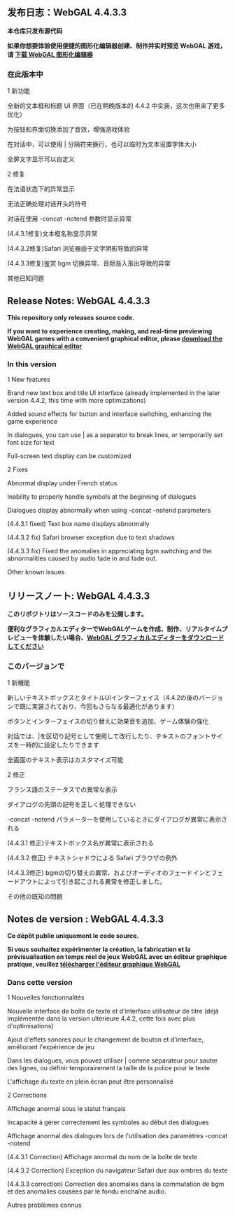## 发布日志：WebGAL 4.4.3.3

**本仓库只发布源代码**

**如果你想要体验使用便捷的图形化编辑器创建、制作并实时预览 WebGAL 游戏，请 [下载 WebGAL 图形化编辑器](https://github.com/MakinoharaShoko/WebGAL_Terre/releases)**

### 在此版本中

1 新功能

全新的文本框和标题 UI 界面（已在稍晚版本的 4.4.2 中实装，这次也带来了更多优化）

为按钮和界面切换添加了音效，增强游戏体验

在对话中，可以使用 | 分隔符来换行，也可以临时为文本设置字体大小

全屏文字显示可以自定义

2 修复

在法语状态下的异常显示

无法正确处理对话开头的符号

对话在使用 -concat -notend 参数时显示异常

(4.4.3.1修复)文本框名称显示异常

(4.4.3.2修复)Safari 浏览器由于文字阴影导致的异常

(4.4.3.3修复)鉴赏 bgm 切换异常、音频渐入渐出导致的异常

其他已知问题

## Release Notes: WebGAL 4.4.3.3

**This repository only releases source code.**

**If you want to experience creating, making, and real-time previewing WebGAL games with a convenient graphical editor, please [download the WebGAL graphical editor](https://github.com/MakinoharaShoko/WebGAL_Terre/releases)**

### In this version

1 New features

Brand new text box and title UI interface (already implemented in the later version 4.4.2, this time with more optimizations)

Added sound effects for button and interface switching, enhancing the game experience

In dialogues, you can use | as a separator to break lines, or temporarily set font size for text

Full-screen text display can be customized

2 Fixes

Abnormal display under French status

Inability to properly handle symbols at the beginning of dialogues

Dialogues display abnormally when using -concat -notend parameters

(4.4.3.1 fixed) Text box name displays abnormally

(4.4.3.2 fix) Safari browser exception due to text shadows

(4.4.3.3 fix) Fixed the anomalies in appreciating bgm switching and the abnormalities caused by audio fade in and fade out.

Other known issues

## リリースノート: WebGAL 4.4.3.3

**このリポジトリはソースコードのみを公開します。**

**便利なグラフィカルエディターでWebGALゲームを作成、制作、リアルタイムプレビューを体験したい場合、[WebGAL グラフィカルエディターをダウンロードしてください](https://github.com/MakinoharaShoko/WebGAL_Terre/releases)**

### このバージョンで

1 新機能

新しいテキストボックスとタイトルUIインターフェイス（4.4.2の後のバージョンで既に実装されており、今回もさらなる最適化があります）

ボタンとインターフェイスの切り替えに効果音を追加、ゲーム体験の強化

対話では、|を区切り記号として使用して改行したり、テキストのフォントサイズを一時的に設定したりできます

全画面のテキスト表示はカスタマイズ可能

2 修正

フランス語のステータスでの異常な表示

ダイアログの先頭の記号を正しく処理できない

-concat -notend パラメーターを使用しているときにダイアログが異常に表示される

(4.4.3.1 修正)テキストボックス名が異常に表示される

(4.4.3.2 修正) テキストシャドウによる Safari ブラウザの例外

 (4.4.3.3修正) bgmの切り替えの異常、およびオーディオのフェードインとフェードアウトによって引き起こされる異常を修正しました。

その他の既知の問題

## Notes de version : WebGAL 4.4.3.3

**Ce dépôt publie uniquement le code source.**

**Si vous souhaitez expérimenter la création, la fabrication et la prévisualisation en temps réel de jeux WebGAL avec un éditeur graphique pratique, veuillez [télécharger l'éditeur graphique WebGAL](https://github.com/MakinoharaShoko/WebGAL_Terre/releases)**

### Dans cette version

1 Nouvelles fonctionnalités

Nouvelle interface de boîte de texte et d'interface utilisateur de titre (déjà implémentée dans la version ultérieure 4.4.2, cette fois avec plus d'optimisations)

Ajout d'effets sonores pour le changement de bouton et d'interface, améliorant l'expérience de jeu

Dans les dialogues, vous pouvez utiliser | comme séparateur pour sauter des lignes, ou définir temporairement la taille de la police pour le texte

L'affichage du texte en plein écran peut être personnalisé

2 Corrections

Affichage anormal sous le statut français

Incapacité à gérer correctement les symboles au début des dialogues

Affichage anormal des dialogues lors de l'utilisation des paramètres -concat -notend

(4.4.3.1 Correction) Affichage anormal du nom de la boîte de texte

(4.4.3.2 Correction) Exception du navigateur Safari due aux ombres du texte

(4.4.3.3 correction) Correction des anomalies dans la commutation de bgm et des anomalies causées par le fondu enchaîné audio.

Autres problèmes connus
